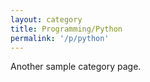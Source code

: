 ```yaml
---
layout: category
title: Programming/Python
permalink: '/p/python'
---
```

Another sample category page.